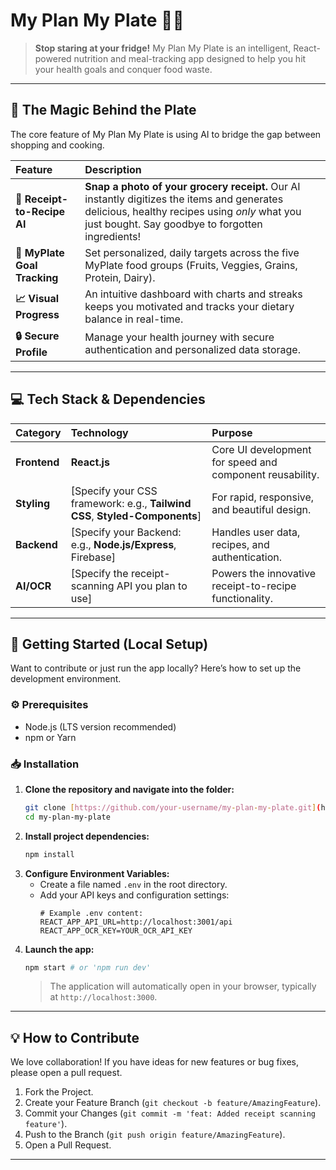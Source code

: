 # My Plan My Plate 🥗✨

> **Stop staring at your fridge!** My Plan My Plate is an intelligent, React-powered nutrition and meal-tracking app designed to help you hit your health goals and conquer food waste.

---

## 🌟 The Magic Behind the Plate

The core feature of My Plan My Plate is using AI to bridge the gap between shopping and cooking.

| Feature | Description |
| :--- | :--- |
| **📸 Receipt-to-Recipe AI** | **Snap a photo of your grocery receipt.** Our AI instantly digitizes the items and generates delicious, healthy recipes using *only* what you just bought. Say goodbye to forgotten ingredients! |
| **🎯 MyPlate Goal Tracking** | Set personalized, daily targets across the five MyPlate food groups (Fruits, Veggies, Grains, Protein, Dairy). |
| **📈 Visual Progress** | An intuitive dashboard with charts and streaks keeps you motivated and tracks your dietary balance in real-time. |
| **🔒 Secure Profile** | Manage your health journey with secure authentication and personalized data storage. |

---

## 💻 Tech Stack & Dependencies

| Category | Technology | Purpose |
| :--- | :--- | :--- |
| **Frontend** | **React.js** | Core UI development for speed and component reusability. |
| **Styling** | [Specify your CSS framework: e.g., **Tailwind CSS**, **Styled-Components**] | For rapid, responsive, and beautiful design. |
| **Backend** | [Specify your Backend: e.g., **Node.js/Express**, Firebase] | Handles user data, recipes, and authentication. |
| **AI/OCR** | [Specify the receipt-scanning API you plan to use] | Powers the innovative receipt-to-recipe functionality. |

---

## 🚀 Getting Started (Local Setup)

Want to contribute or just run the app locally? Here’s how to set up the development environment.

### ⚙️ Prerequisites

* Node.js (LTS version recommended)
* npm or Yarn

### 📥 Installation

1.  **Clone the repository and navigate into the folder:**
    ```bash
    git clone [https://github.com/your-username/my-plan-my-plate.git](https://github.com/your-username/my-plan-my-plate.git)
    cd my-plan-my-plate
    ```
2.  **Install project dependencies:**
    ```bash
    npm install
    ```
3.  **Configure Environment Variables:**
    * Create a file named `.env` in the root directory.
    * Add your API keys and configuration settings:
        ```
        # Example .env content:
        REACT_APP_API_URL=http://localhost:3001/api
        REACT_APP_OCR_KEY=YOUR_OCR_API_KEY
        ```
4.  **Launch the app:**
    ```bash
    npm start # or 'npm run dev'
    ```
    > The application will automatically open in your browser, typically at `http://localhost:3000`.

---

## 💡 How to Contribute

We love collaboration! If you have ideas for new features or bug fixes, please open a pull request.

1.  Fork the Project.
2.  Create your Feature Branch (`git checkout -b feature/AmazingFeature`).
3.  Commit your Changes (`git commit -m 'feat: Added receipt scanning feature'`).
4.  Push to the Branch (`git push origin feature/AmazingFeature`).
5.  Open a Pull Request.

---

